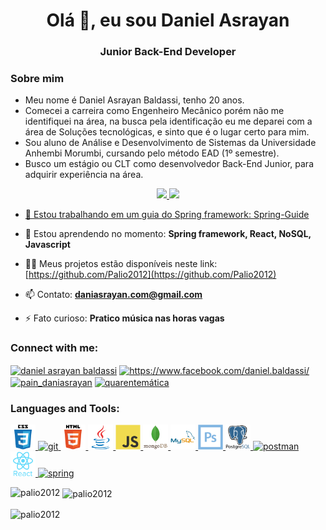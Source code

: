 <h1 align="center">Olá 👋, eu sou Daniel Asrayan</h1>
<h3 align="center">Junior Back-End Developer</h3>

### Sobre mim
- Meu nome é Daniel Asrayan Baldassi, tenho 20 anos.
- Comecei a carreira como Engenheiro Mecânico porém não me identifiquei na área, na busca pela identificação eu me deparei com a área de Soluções tecnológicas, e sinto que é o lugar certo para mim.
- Sou aluno de Análise e Desenvolvimento de Sistemas da Universidade Anhembi Morumbi, cursando pelo método EAD (1º semestre). 
- Busco um estágio ou CLT como desenvolvedor Back-End Junior, para adquirir experiência na área.


<div align="center">
  <a href="https://github.com/Palio2012">
  <img height="150em" src="https://github-readme-stats.vercel.app/api?username=palio2012&show_icons=true&theme=dracula&include_all_commits=true&count_private=true"/>
  <img height="150em" src="https://github-readme-stats.vercel.app/api/top-langs/?username=Dry-A&layout=compact&langs_count=7&color=true&theme=dracula"/>
</div>

- 🔭 Estou trabalhando em um guia do Spring framework:  [Spring-Guide](https://github.com/Palio2012/spring-boot-guide-2)

- 🌱 Estou aprendendo no momento: **Spring framework, React, NoSQL, Javascript**

- 👨‍💻 Meus projetos estão disponíveis neste link: [https://github.com/Palio2012](https://github.com/Palio2012)

- 📫 Contato: **daniasrayan.com@gmail.com**

- ⚡ Fato curioso: **Pratico música nas horas vagas**

<h3 align="left">Connect with me:</h3>
<p align="left">
<a href="https://www.linkedin.com/in/danielbaldassi/" target="blank"><img align="center" src="https://raw.githubusercontent.com/rahuldkjain/github-profile-readme-generator/master/src/images/icons/Social/linked-in-alt.svg" alt="daniel asrayan baldassi" height="30" width="40" /></a>
<a href="https://www.facebook.com/daniel.baldassi/" target="blank"><img align="center" src="https://raw.githubusercontent.com/rahuldkjain/github-profile-readme-generator/master/src/images/icons/Social/facebook.svg" alt="https://www.facebook.com/daniel.baldassi/" height="30" width="40" /></a>
<a href="https://instagram.com/pain_daniasrayan" target="blank"><img align="center" src="https://raw.githubusercontent.com/rahuldkjain/github-profile-readme-generator/master/src/images/icons/Social/instagram.svg" alt="pain_daniasrayan" height="30" width="40" /></a>
<a href="https://www.youtube.com/channel/UCsdIwS4GAKsX-asux3VXNAA" target="blank"><img align="center" src="https://raw.githubusercontent.com/rahuldkjain/github-profile-readme-generator/master/src/images/icons/Social/youtube.svg" alt="quarentemática" height="30" width="40" /></a>
</p>

<h3 align="left">Languages and Tools:</h3>
<p align="left"> <a href="https://www.w3schools.com/css/" target="_blank" rel="noreferrer"> <img src="https://raw.githubusercontent.com/devicons/devicon/master/icons/css3/css3-original-wordmark.svg" alt="css3" width="40" height="40"/> </a> <a href="https://git-scm.com/" target="_blank" rel="noreferrer"> <img src="https://www.vectorlogo.zone/logos/git-scm/git-scm-icon.svg" alt="git" width="40" height="40"/> </a> <a href="https://www.w3.org/html/" target="_blank" rel="noreferrer"> <img src="https://raw.githubusercontent.com/devicons/devicon/master/icons/html5/html5-original-wordmark.svg" alt="html5" width="40" height="40"/> </a> <a href="https://www.java.com" target="_blank" rel="noreferrer"> <img src="https://raw.githubusercontent.com/devicons/devicon/master/icons/java/java-original.svg" alt="java" width="40" height="40"/> </a> <a href="https://developer.mozilla.org/en-US/docs/Web/JavaScript" target="_blank" rel="noreferrer"> <img src="https://raw.githubusercontent.com/devicons/devicon/master/icons/javascript/javascript-original.svg" alt="javascript" width="40" height="40"/> </a> <a href="https://www.mongodb.com/" target="_blank" rel="noreferrer"> <img src="https://raw.githubusercontent.com/devicons/devicon/master/icons/mongodb/mongodb-original-wordmark.svg" alt="mongodb" width="40" height="40"/> </a> <a href="https://www.mysql.com/" target="_blank" rel="noreferrer"> <img src="https://raw.githubusercontent.com/devicons/devicon/master/icons/mysql/mysql-original-wordmark.svg" alt="mysql" width="40" height="40"/> </a> <a href="https://www.photoshop.com/en" target="_blank" rel="noreferrer"> <img src="https://raw.githubusercontent.com/devicons/devicon/master/icons/photoshop/photoshop-line.svg" alt="photoshop" width="40" height="40"/> </a> <a href="https://www.postgresql.org" target="_blank" rel="noreferrer"> <img src="https://raw.githubusercontent.com/devicons/devicon/master/icons/postgresql/postgresql-original-wordmark.svg" alt="postgresql" width="40" height="40"/> </a> <a href="https://postman.com" target="_blank" rel="noreferrer"> <img src="https://www.vectorlogo.zone/logos/getpostman/getpostman-icon.svg" alt="postman" width="40" height="40"/> </a> <a href="https://reactjs.org/" target="_blank" rel="noreferrer"> <img src="https://raw.githubusercontent.com/devicons/devicon/master/icons/react/react-original-wordmark.svg" alt="react" width="40" height="40"/> </a> <a href="https://spring.io/" target="_blank" rel="noreferrer"> <img src="https://www.vectorlogo.zone/logos/springio/springio-icon.svg" alt="spring" width="40" height="40"/> </a> </p>

<p><img align="left" src="https://github-readme-stats.vercel.app/api/top-langs?username=palio2012&show_icons=true&locale=en&layout=compact" alt="palio2012" /></p>

<p>&nbsp;<img align="center" src="https://github-readme-stats.vercel.app/api?username=palio2012&show_icons=true&locale=en" alt="palio2012" /></p>

<p><img align="center" src="https://github-readme-streak-stats.herokuapp.com/?user=palio2012&" alt="palio2012" /></p>
